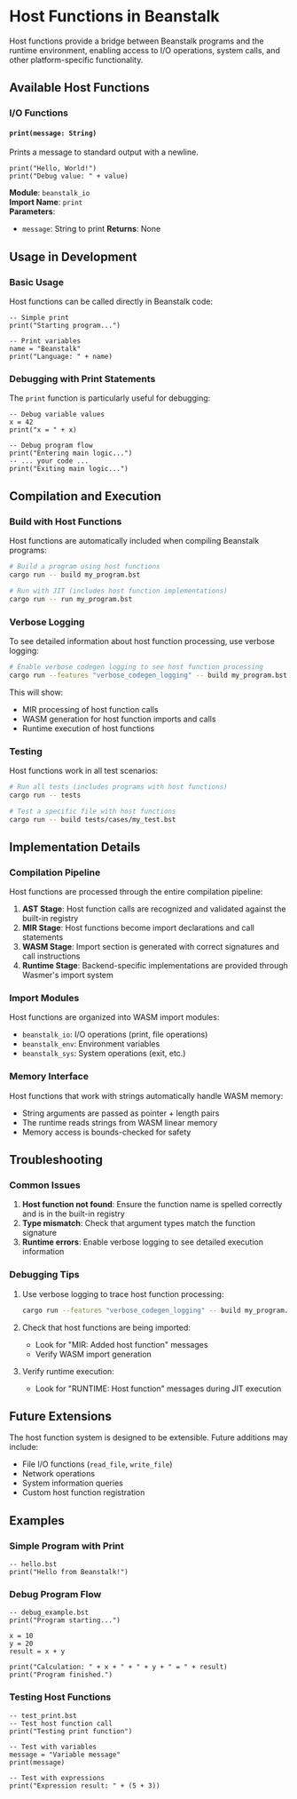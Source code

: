 # Host Functions in Beanstalk

Host functions provide a bridge between Beanstalk programs and the runtime environment, enabling access to I/O operations, system calls, and other platform-specific functionality.

## Available Host Functions

### I/O Functions

#### `print(message: String)`
Prints a message to standard output with a newline.

```beanstalk
print("Hello, World!")
print("Debug value: " + value)
```

**Module**: `beanstalk_io`  
**Import Name**: `print`  
**Parameters**: 
- `message`: String to print
**Returns**: None

## Usage in Development

### Basic Usage

Host functions can be called directly in Beanstalk code:

```beanstalk
-- Simple print
print("Starting program...")

-- Print variables
name = "Beanstalk"
print("Language: " + name)
```

### Debugging with Print Statements

The `print` function is particularly useful for debugging:

```beanstalk
-- Debug variable values
x = 42
print("x = " + x)

-- Debug program flow
print("Entering main logic...")
-- ... your code ...
print("Exiting main logic...")
```

## Compilation and Execution

### Build with Host Functions

Host functions are automatically included when compiling Beanstalk programs:

```bash
# Build a program using host functions
cargo run -- build my_program.bst

# Run with JIT (includes host function implementations)
cargo run -- run my_program.bst
```

### Verbose Logging

To see detailed information about host function processing, use verbose logging:

```bash
# Enable verbose codegen logging to see host function processing
cargo run --features "verbose_codegen_logging" -- build my_program.bst
```

This will show:
- MIR processing of host function calls
- WASM generation for host function imports and calls
- Runtime execution of host functions

### Testing

Host functions work in all test scenarios:

```bash
# Run all tests (includes programs with host functions)
cargo run -- tests

# Test a specific file with host functions
cargo run -- build tests/cases/my_test.bst
```

## Implementation Details

### Compilation Pipeline

Host functions are processed through the entire compilation pipeline:

1. **AST Stage**: Host function calls are recognized and validated against the built-in registry
2. **MIR Stage**: Host functions become import declarations and call statements
3. **WASM Stage**: Import section is generated with correct signatures and call instructions
4. **Runtime Stage**: Backend-specific implementations are provided through Wasmer's import system

### Import Modules

Host functions are organized into WASM import modules:

- `beanstalk_io`: I/O operations (print, file operations)
- `beanstalk_env`: Environment variables
- `beanstalk_sys`: System operations (exit, etc.)

### Memory Interface

Host functions that work with strings automatically handle WASM memory:
- String arguments are passed as pointer + length pairs
- The runtime reads strings from WASM linear memory
- Memory access is bounds-checked for safety

## Troubleshooting

### Common Issues

1. **Host function not found**: Ensure the function name is spelled correctly and is in the built-in registry
2. **Type mismatch**: Check that argument types match the function signature
3. **Runtime errors**: Enable verbose logging to see detailed execution information

### Debugging Tips

1. Use verbose logging to trace host function processing:
   ```bash
   cargo run --features "verbose_codegen_logging" -- build my_program.bst
   ```

2. Check that host functions are being imported:
   - Look for "MIR: Added host function" messages
   - Verify WASM import generation

3. Verify runtime execution:
   - Look for "RUNTIME: Host function" messages during JIT execution

## Future Extensions

The host function system is designed to be extensible. Future additions may include:

- File I/O functions (`read_file`, `write_file`)
- Network operations
- System information queries
- Custom host function registration

## Examples

### Simple Program with Print

```beanstalk
-- hello.bst
print("Hello from Beanstalk!")
```

### Debug Program Flow

```beanstalk
-- debug_example.bst
print("Program starting...")

x = 10
y = 20
result = x + y

print("Calculation: " + x + " + " + y + " = " + result)
print("Program finished.")
```

### Testing Host Functions

```beanstalk
-- test_print.bst
-- Test host function call
print("Testing print function")

-- Test with variables
message = "Variable message"
print(message)

-- Test with expressions
print("Expression result: " + (5 + 3))
```